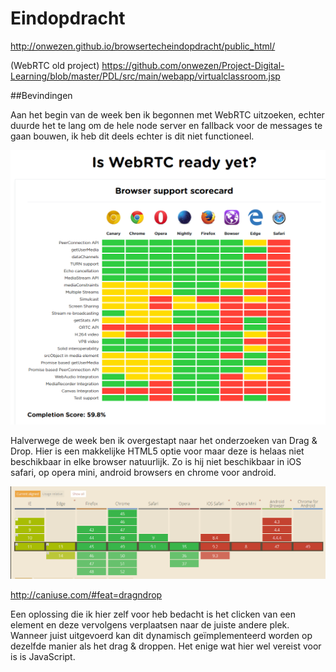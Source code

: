 # Eindopdracht

http://onwezen.github.io/browsertecheindopdracht/public_html/

(WebRTC old project)
https://github.com/onwezen/Project-Digital-Learning/blob/master/PDL/src/main/webapp/virtualclassroom.jsp

##Bevindingen

Aan het begin van de week ben ik begonnen met WebRTC uitzoeken, echter duurde het te lang om de hele node server en fallback voor de messages
te gaan bouwen, ik heb dit deels echter is dit niet functioneel.

![alt tag](webrtcsupport.png)

Halverwege de week ben ik overgestapt naar het onderzoeken van Drag & Drop. Hier is een makkelijke HTML5 optie voor maar deze is helaas
niet beschikbaar in elke browser natuurlijk. Zo is hij niet beschikbaar in iOS safari, op opera mini, android browsers en chrome voor android.

![alt tag](support.png)

http://caniuse.com/#feat=dragndrop

Een oplossing die ik hier zelf voor heb bedacht is het clicken van een element en deze vervolgens verplaatsen naar de juiste andere plek.
Wanneer juist uitgevoerd kan dit dynamisch geïmplementeerd worden op dezelfde manier als het drag & droppen. Het enige wat hier wel vereist
voor is is JavaScript.

